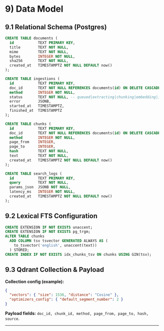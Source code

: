# 9) Data Model

## 9.1 Relational Schema (Postgres)

```sql
CREATE TABLE documents (
  id           TEXT PRIMARY KEY,
  title        TEXT NOT NULL,
  mime         TEXT NOT NULL,
  bytes        INTEGER NOT NULL,
  sha256       TEXT NOT NULL,
  created_at   TIMESTAMPTZ NOT NULL DEFAULT now()
);

CREATE TABLE ingestions (
  id           TEXT PRIMARY KEY,
  doc_id       TEXT NOT NULL REFERENCES documents(id) ON DELETE CASCADE,
  method       INTEGER NOT NULL,
  status       TEXT NOT NULL, -- queued|extracting|chunking|embedding|indexing|done|failed|blocked_scanned_pdf
  error        JSONB,
  started_at   TIMESTAMPTZ,
  finished_at  TIMESTAMPTZ
);

CREATE TABLE chunks (
  id           TEXT PRIMARY KEY,
  doc_id       TEXT NOT NULL REFERENCES documents(id) ON DELETE CASCADE,
  method       INTEGER NOT NULL,
  page_from    INTEGER,
  page_to      INTEGER,
  hash         TEXT NOT NULL,
  text         TEXT NOT NULL,
  created_at   TIMESTAMPTZ NOT NULL DEFAULT now()
);

CREATE TABLE search_logs (
  id           TEXT PRIMARY KEY,
  query        TEXT NOT NULL,
  params_json  JSONB NOT NULL,
  latency_ms   INTEGER NOT NULL,
  created_at   TIMESTAMPTZ NOT NULL DEFAULT now()
);
```

## 9.2 Lexical FTS Configuration

```sql
CREATE EXTENSION IF NOT EXISTS unaccent;
CREATE EXTENSION IF NOT EXISTS pg_trgm;
ALTER TABLE chunks
  ADD COLUMN tsv tsvector GENERATED ALWAYS AS (
    to_tsvector('english', unaccent(text))
  ) STORED;
CREATE INDEX IF NOT EXISTS idx_chunks_tsv ON chunks USING GIN(tsv);
```

## 9.3 Qdrant Collection & Payload

**Collection config (example):**

```json
{
  "vectors": { "size": 1536, "distance": "Cosine" },
  "optimizers_config": { "default_segment_number": 2 }
}
```

**Payload fields:** `doc_id, chunk_id, method, page_from, page_to, hash, source`.

---
